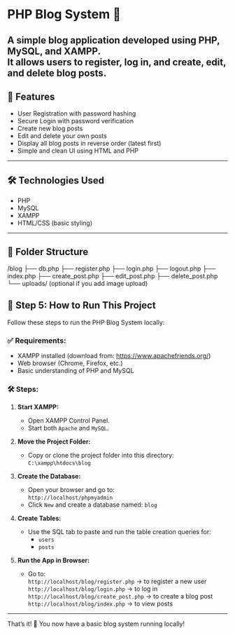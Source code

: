 # PHP Blog System 📝
A simple blog application developed using **PHP**, **MySQL**, and **XAMPP**.  
It allows users to **register**, **log in**, and **create**, **edit**, and **delete** blog posts.
---

## 🚀 Features
- User Registration with password hashing
- Secure Login with password verification
- Create new blog posts
- Edit and delete your own posts
- Display all blog posts in reverse order (latest first)
- Simple and clean UI using HTML and PHP
---

## 🛠️ Technologies Used
- PHP
- MySQL
- XAMPP
- HTML/CSS (basic styling)
---

## 📁 Folder Structure
/blog ├── db.php ├── register.php ├── login.php ├── logout.php ├── index.php ├── create_post.php ├── edit_post.php ├── delete_post.php └── uploads/ (optional if you add image upload)
## 🚀 Step 5: How to Run This Project

Follow these steps to run the PHP Blog System locally:

### ✅ Requirements:
- XAMPP installed (download from: https://www.apachefriends.org/)
- Web browser (Chrome, Firefox, etc.)
- Basic understanding of PHP and MySQL

### 🛠 Steps:

1. **Start XAMPP:**
   - Open XAMPP Control Panel.
   - Start both `Apache` and `MySQL`.

2. **Move the Project Folder:**
   - Copy or clone the project folder into this directory:  
     `C:\xampp\htdocs\blog`

3. **Create the Database:**
   - Open your browser and go to:  
     `http://localhost/phpmyadmin`
   - Click `New` and create a database named: `blog`

4. **Create Tables:**
   - Use the SQL tab to paste and run the table creation queries for:
     - `users`
     - `posts`

5. **Run the App in Browser:**
   - Go to:  
     `http://localhost/blog/register.php` → to register a new user  
     `http://localhost/blog/login.php` → to log in  
     `http://localhost/blog/create_post.php` → to create a blog post  
     `http://localhost/blog/index.php` → to view posts  

---

That’s it! 🎉 You now have a basic blog system running locally!
